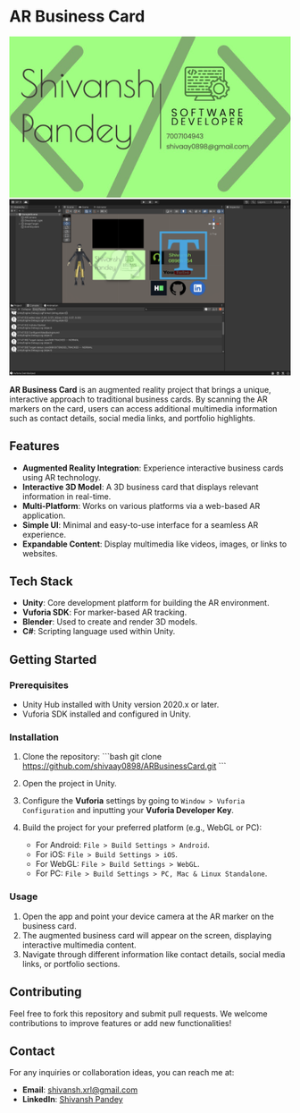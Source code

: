 
# AR Business Card

![AR Business Card](/targetImage.jpeg) 
![](/businessCard.png) 

**AR Business Card** is an augmented reality project that brings a unique, interactive approach to traditional business cards. By scanning the AR markers on the card, users can access additional multimedia information such as contact details, social media links, and portfolio highlights.

## Features

- **Augmented Reality Integration**: Experience interactive business cards using AR technology.
- **Interactive 3D Model**: A 3D business card that displays relevant information in real-time.
- **Multi-Platform**: Works on various platforms via a web-based AR application.
- **Simple UI**: Minimal and easy-to-use interface for a seamless AR experience.
- **Expandable Content**: Display multimedia like videos, images, or links to websites.

## Tech Stack

- **Unity**: Core development platform for building the AR environment.
- **Vuforia SDK**: For marker-based AR tracking.
- **Blender**: Used to create and render 3D models.
- **C#**: Scripting language used within Unity.


## Getting Started

### Prerequisites

- Unity Hub installed with Unity version 2020.x or later.
- Vuforia SDK installed and configured in Unity.
  
### Installation

1. Clone the repository:
   \`\`\`bash
   git clone https://github.com/shivaay0898/ARBusinessCard.git
   \`\`\`
2. Open the project in Unity.

3. Configure the **Vuforia** settings by going to `Window > Vuforia Configuration` and inputting your **Vuforia Developer Key**.

4. Build the project for your preferred platform (e.g., WebGL or PC):
   - For Android: `File > Build Settings > Android`.
   - For iOS: `File > Build Settings > iOS`.
   - For WebGL: `File > Build Settings > WebGL`.
   - For PC: `File > Build Settings > PC, Mac & Linux Standalone`.

### Usage

1. Open the app and point your device camera at the AR marker on the business card.
2. The augmented business card will appear on the screen, displaying interactive multimedia content.
3. Navigate through different information like contact details, social media links, or portfolio sections.

## Contributing

Feel free to fork this repository and submit pull requests. We welcome contributions to improve features or add new functionalities!

## Contact

For any inquiries or collaboration ideas, you can reach me at:

- **Email**: [shivansh.xrl@gmail.com](shivansh.xrl@gmail.com)
- **LinkedIn**: [Shivansh Pandey](https://www.linkedin.com/in/shivansh-pandey-745b6b225/)

